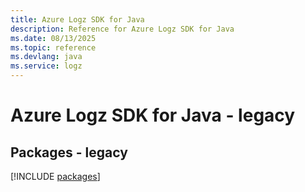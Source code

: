 ```yaml
---
title: Azure Logz SDK for Java
description: Reference for Azure Logz SDK for Java
ms.date: 08/13/2025
ms.topic: reference
ms.devlang: java
ms.service: logz
---
```

# Azure Logz SDK for Java - legacy
## Packages - legacy
[!INCLUDE [packages](logz-index.md)]